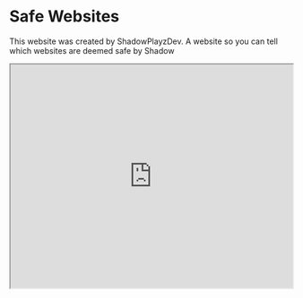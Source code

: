 # Safe Websites
This website was created by ShadowPlayzDev.
A website so you can tell which websites are deemed safe by Shadow
<iframe width="100%" height="400" src="https://docs.google.com/spreadsheets/d/e/2PACX-1vQWEh0z8LSGyzwZSsOT4xjtGbD8c0Cet3K8ZlPZtwjMntd16vNkGAKjdzFbJhKv2NJjJ9fYEGAC0v8J/pubhtml?widget=true&amp;headers=false"></iframe>
